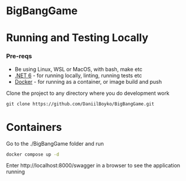 # BigBangGame

# Running and Testing Locally

### Pre-reqs

- Be using Linux, WSL or MacOS, with bash, make etc
- [.NET 6](https://docs.microsoft.com/en-us/dotnet/core/install/linux) - for running locally, linting, running tests etc
- [Docker](https://docs.docker.com/get-docker/) - for running as a container, or image build and push

Clone the project to any directory where you do development work

```
git clone https://github.com/DaniilBoyko/BigBangGame.git
```


# Containers

Go to the ./BigBangGame folder and run

```bash
docker compose up -d
```

Enter http://localhost:8000/swagger in a browser to see the application running
